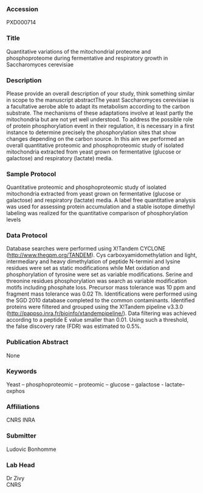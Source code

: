 ### Accession
PXD000714

### Title
Quantitative variations of the mitochondrial proteome and phosphoproteome during fermentative and respiratory growth in Saccharomyces cerevisiae

### Description
Please provide an overall description of your study, think something similar in scope to the manuscript abstractThe yeast Saccharomyces cerevisiae is a facultative aerobe able to adapt its metabolism according to the carbon substrate. The mechanisms of these adaptations involve at least partly the mitochondria but are not yet well understood. To address the possible role of protein phosphorylation event in their regulation, it is necessary in a first instance to determine precisely the phosphorylation sites that show changes depending on the carbon source. In this aim we performed an overall quantitative proteomic and phosphoproteomic study of isolated mitochondria extracted from yeast grown on fermentative (glucose or galactose) and respiratory (lactate) media.

### Sample Protocol
Quantitative proteomic and phosphoproteomic study of isolated mitochondria extracted from yeast grown on fermentative (glucose or galactose) and respiratory (lactate) media. A label free quantitative analysis was used for assessing protein accumulation and a stable isotope dimethyl labeling was realized for the quantitative comparison of phosphorylation levels

### Data Protocol
Database searches were performed using X!Tandem CYCLONE (http://www.thegpm.org/TANDEM). Cys carboxyamidomethylation and light, intermediary and heavy dimethylation of peptide N-termini and lysine residues were set as static modifications while Met oxidation and phosphorylation of tyrosine were set as variable modifications. Serine and threonine residues phosphorylation was search as variable modification motifs including phosphate loss.  Precursor mass tolerance was 10 ppm and fragment mass tolerance was 0.02 Th. Identifications were performed using the SGD 2010 database completed to the common contaminants. Identified proteins were filtered and grouped using the X!Tandem pipeline v3.3.0 (http://pappso.inra.fr/bioinfo/xtandempipeline/). Data filtering was achieved according to a peptide E value smaller than 0.01. Using such a threshold, the false discovery rate (FDR) was estimated to 0.5%.

### Publication Abstract
None

### Keywords
Yeast – phosphoproteomic – proteomic – glucose – galactose - lactate– oxphos

### Affiliations
CNRS
INRA

### Submitter
Ludovic Bonhomme

### Lab Head
Dr Zivy  
CNRS


